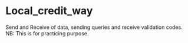 # Local_credit_way
Send and Receive of data, sending queries and receive validation codes. NB: This is for practicing purpose.
